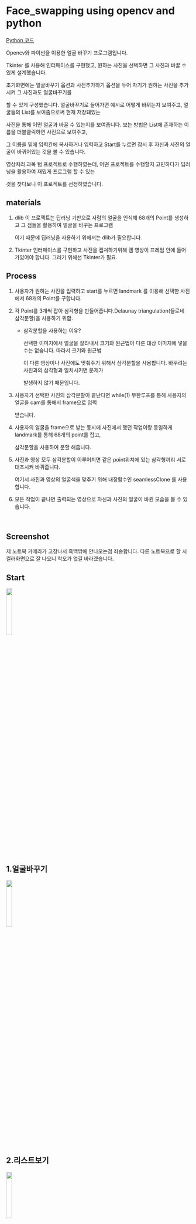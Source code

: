# Face_swapping using opencv and python
[Python 코드](https://github.com/sangwoo24/Main-Project-in-KPU/blob/master/Embedded%20Vision%20System%20-%20Face%20swapping/realtime_face_swapping.py)

Opencv와 파이썬을 이용한 얼굴 바꾸기 프로그램입니다.

Tkinter 를 사용해 인터페이스를 구현했고, 원하는 사진을 선택하면 그 사진과 바꿀 수 있게 설계했습니다.

초기화면에는 얼굴바꾸기 옵션과 사진추가하기 옵션을 두어 자기가 원하는 사진을 추가시켜 그 사진과도 얼굴바꾸기를

할 수 있게 구성했습니다. 얼굴바꾸기로 들어가면 예시로 어떻게 바뀌는지 보여주고, 얼굴들의 List를 보여줌으로써 현재 저장돼있는

사진을 통해 어떤 얼굴과 바꿀 수 있는지를 보여줍니다. 보는 방법은 List에 존재하는 이름을 더블클릭하면 사진으로 보여주고,

그 이름을 밑에 입력칸에 복사하거나 입력하고 Start를 누르면 잠시 후 자신과 사진의 얼굴이 바뀌어있는 것을 볼 수 있습니다.

영상처리 과목 텀 프로젝트로 수행하였는데, 어떤 프로젝트를 수행할지 고민하다가 딥러닝을 활용하여 재밌게 프로그램 할 수 있는

것을 찾다보니 이 프로젝트를 선정하였습니다.



materials
---------

1. dlib 
   이 프로젝트는 딥러닝 기반으로 사람의 얼굴을 인식해 68개의 Point를 생성하고 그 점들을 활용하여 얼굴을 바꾸는 프로그램
   
   이기 때문에 딥러닝을 사용하기 위해서는 dlib가 필요합니다. 

2. Tkinter
   인터페이스를 구현하고 사진을 캡쳐하기위해 캠 영상이 프레임 안에 들어가있어야 합니다. 그러기 위해선 Tkinter가 필요.
   

Process
-------

1. 사용자가 원하는 사진을 입력하고 start를 누르면 landmark 를 이용해 선택한 사진에서 68개의 Point를 구합니다.

2. 각 Point를 3개씩 잡아 삼각형을 만들어줍니다.Delaunay triangulation(들로네 삼각분할)을 사용하기 위함.
   
   - 삼각분할을 사용하는 이유?
     
     선택한 이미지에서 얼굴을 잘라내서 크기와 원근법이 다른 대상 이미지에 넣을 수는 없습니다. 따라서 크기와 원근법
     
     이 다른 영상이나 사진에도 맞춰주기 위해서 삼각분할을 사용합니다. 바꾸려는 사진과의 삼각형과 일치시키면 문제가 
     
     발생하지 않기 때문입니다.
     
3. 사용자가 선택한 사진의 삼각분할이 끝난다면 while(1) 무한루프를 통해 사용자의 얼굴을 cam를 통해서 frame으로 입력
  
   받습니다.
   
4. 사용자의 얼굴을 frame으로 받는 동시에 사진에서 했던 작업이랑 동일하게 landmark를 통해 68개의 point를 잡고, 
 
   삼각분할을 사용하여 분할 해줍니다.
   
5. 사진과 영상 모두 삼각분할이 이루어지면 같은 point위치에 있는 삼각형끼리 서로 대조시켜 바꿔줍니다.
 
   여기서 사진과 영상의 얼굴색을 맞추기 위해 내장함수인 seamlessClone 를 사용합니다.
   
6. 모든 작업이 끝나면 출력되는 영상으로 자신과 사진의 얼굴이 바뀐 모습을 볼 수 있습니다.
<br>


Screenshot
--------

제 노트북 카메라가 고장나서 흑백밖에 안나오는점 죄송합니다. 다른 노트북으로 할 시 컬러화면으로 잘 나오니 착오가 없길 바라겠습니다.

Start
-
<img width = "18%" src = "https://user-images.githubusercontent.com/56511253/71498522-0ca15700-28a0-11ea-8070-4aac09ca76ca.PNG">
<br><br>

1.얼굴바꾸기
-
<img width = "18%" src = "https://user-images.githubusercontent.com/56511253/71498523-0d39ed80-28a0-11ea-88f6-accc25b28b0e.PNG">
<br><br>

2.리스트보기
-
<img width = "18%" src = "https://user-images.githubusercontent.com/56511253/71498527-0dd28400-28a0-11ea-87df-78d2ca818419.PNG">
<br><br>

3.스냅샷
-
<img width = "18%" src = "https://user-images.githubusercontent.com/56511253/71498737-d44e4880-28a0-11ea-825a-62a3d2a29245.PNG">
<br><br>

4.결과
-
<img width = "18%" src = "https://user-images.githubusercontent.com/56511253/71498529-1034de00-28a0-11ea-8019-0d12ab7731b3.PNG">
<br>


